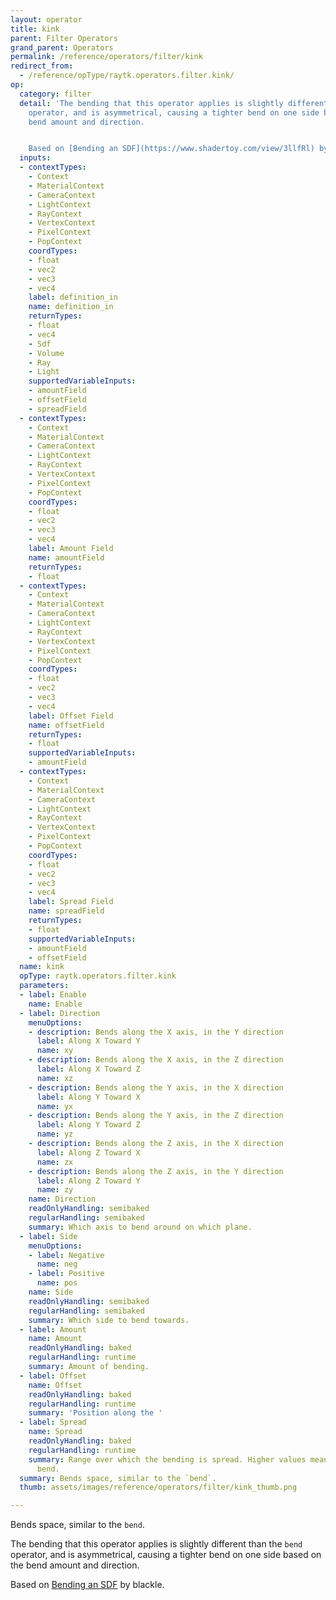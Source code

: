 ```yaml
---
layout: operator
title: kink
parent: Filter Operators
grand_parent: Operators
permalink: /reference/operators/filter/kink
redirect_from:
  - /reference/opType/raytk.operators.filter.kink/
op:
  category: filter
  detail: 'The bending that this operator applies is slightly different than the `bend`
    operator, and is asymmetrical, causing a tighter bend on one side based on the
    bend amount and direction.


    Based on [Bending an SDF](https://www.shadertoy.com/view/3llfRl) by blackle.'
  inputs:
  - contextTypes:
    - Context
    - MaterialContext
    - CameraContext
    - LightContext
    - RayContext
    - VertexContext
    - PixelContext
    - PopContext
    coordTypes:
    - float
    - vec2
    - vec3
    - vec4
    label: definition_in
    name: definition_in
    returnTypes:
    - float
    - vec4
    - Sdf
    - Volume
    - Ray
    - Light
    supportedVariableInputs:
    - amountField
    - offsetField
    - spreadField
  - contextTypes:
    - Context
    - MaterialContext
    - CameraContext
    - LightContext
    - RayContext
    - VertexContext
    - PixelContext
    - PopContext
    coordTypes:
    - float
    - vec2
    - vec3
    - vec4
    label: Amount Field
    name: amountField
    returnTypes:
    - float
  - contextTypes:
    - Context
    - MaterialContext
    - CameraContext
    - LightContext
    - RayContext
    - VertexContext
    - PixelContext
    - PopContext
    coordTypes:
    - float
    - vec2
    - vec3
    - vec4
    label: Offset Field
    name: offsetField
    returnTypes:
    - float
    supportedVariableInputs:
    - amountField
  - contextTypes:
    - Context
    - MaterialContext
    - CameraContext
    - LightContext
    - RayContext
    - VertexContext
    - PixelContext
    - PopContext
    coordTypes:
    - float
    - vec2
    - vec3
    - vec4
    label: Spread Field
    name: spreadField
    returnTypes:
    - float
    supportedVariableInputs:
    - amountField
    - offsetField
  name: kink
  opType: raytk.operators.filter.kink
  parameters:
  - label: Enable
    name: Enable
  - label: Direction
    menuOptions:
    - description: Bends along the X axis, in the Y direction
      label: Along X Toward Y
      name: xy
    - description: Bends along the X axis, in the Z direction
      label: Along X Toward Z
      name: xz
    - description: Bends along the Y axis, in the X direction
      label: Along Y Toward X
      name: yx
    - description: Bends along the Y axis, in the Z direction
      label: Along Y Toward Z
      name: yz
    - description: Bends along the Z axis, in the X direction
      label: Along Z Toward X
      name: zx
    - description: Bends along the Z axis, in the Y direction
      label: Along Z Toward Y
      name: zy
    name: Direction
    readOnlyHandling: semibaked
    regularHandling: semibaked
    summary: Which axis to bend around on which plane.
  - label: Side
    menuOptions:
    - label: Negative
      name: neg
    - label: Positive
      name: pos
    name: Side
    readOnlyHandling: semibaked
    regularHandling: semibaked
    summary: Which side to bend towards.
  - label: Amount
    name: Amount
    readOnlyHandling: baked
    regularHandling: runtime
    summary: Amount of bending.
  - label: Offset
    name: Offset
    readOnlyHandling: baked
    regularHandling: runtime
    summary: 'Position along the '
  - label: Spread
    name: Spread
    readOnlyHandling: baked
    regularHandling: runtime
    summary: Range over which the bending is spread. Higher values mean a more gradual
      bend.
  summary: Bends space, similar to the `bend`.
  thumb: assets/images/reference/operators/filter/kink_thumb.png

---
```



Bends space, similar to the `bend`.

The bending that this operator applies is slightly different than the `bend` operator, and is asymmetrical, causing a tighter bend on one side based on the bend amount and direction.

Based on [Bending an SDF](https://www.shadertoy.com/view/3llfRl) by blackle.